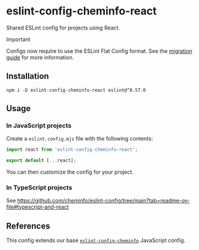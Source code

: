 # eslint-config-cheminfo-react

Shared ESLint config for projects using React.

> [!IMPORTANT]  
> Configs now require to use the ESLint Flat Config format.
> See the [migration guide](https://github.com/cheminfo/eslint-config/blob/main/MIGRATION.md) for more information.

## Installation

```console
npm i -D eslint-config-cheminfo-react eslint@^8.57.0
```

## Usage

### In JavaScript projects

Create a `eslint.config.mjs` file with the following contents:

```js
import react from 'eslint-config-cheminfo-react';

export default [...react];
```

You can then customize the config for your project.

### In TypeScript projects

See https://github.com/cheminfo/eslint-config/tree/main?tab=readme-ov-file#typescript-and-react

## References

This config extends our base [`eslint-config-cheminfo`](https://github.com/cheminfo/eslint-config) JavaScript config.
